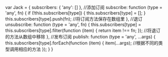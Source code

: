 var Jack = {
    subscribers: {
        'any': []
    },
	//添加订阅
    subscribe: function (type = 'any', fn) {
        if (!this.subscribers[type]) {
            this.subscribers[type] = [];
        }
        this.subscribers[type].push(fn); //将订阅方法保存在数组里
    },
	//退订
    unsubscribe: function (type = 'any', fn) {
        this.subscribers[type] =
            this.subscribers[type].filter(function (item) { 
                return item !== fn;
            }); //将退订的方法从数组中移除
    },
	//发布订阅
    publish: function (type = 'any', ...args) {
        this.subscribers[type].forEach(function (item) { 
            item(...args);	//根据不同的类型调用相应的方法
        });
    }
}